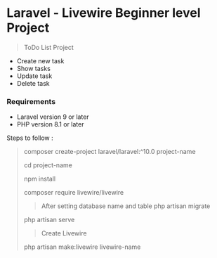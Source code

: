 # Laravel - Livewire Beginner level Project  

> ToDo List Project 
- Create new task 
- Show tasks 
- Update task 
- Delete task 

### Requirements 
- Laravel version 9 or later
- PHP version 8.1 or later

<p> Steps to follow : </p>

> composer create-project laravel/laravel:^10.0 project-name
>
> cd project-name
>
> npm install
>
> composer require livewire/livewire
>
> >After setting database name and table
> php artisan migrate
>
> php artisan serve
>
> >Create Livewire
> 
> php artisan make:livewire livewire-name
 
